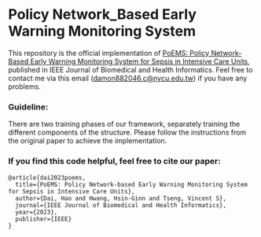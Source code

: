 # Policy Network_Based Early Warning Monitoring System

This repository is the official implementation of [PoEMS: Policy Network-Based Early Warning Monitoring System for Sepsis in Intensive Care Units](https://ieeexplore.ieee.org/abstract/document/10114577), published in IEEE Journal of Biomedical and Health Informatics. Feel free to contact me via this email (damon882046.c@nycu.edu.tw) if you have any problems.


### Guideline:
There are two training phases of our framework, separately training the different components of the structure. Please follow the instructions from the original paper to achieve the implementation.

### If you find this code helpful, feel free to cite our paper:
```
@article{dai2023poems,
  title={PoEMS: Policy Network-based Early Warning Monitoring System for Sepsis in Intensive Care Units},
  author={Dai, Hao and Hwang, Hsin-Ginn and Tseng, Vincent S},
  journal={IEEE Journal of Biomedical and Health Informatics},
  year={2023},
  publisher={IEEE}
}
```
